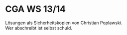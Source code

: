 CGA WS 13/14
===

Lösungen als Sicherheitskopien von Christian Poplawski.  
Wer abschreibt ist selbst schuld.
